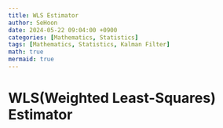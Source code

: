 ```yaml
---
title: WLS Estimator
author: SeHoon
date: 2024-05-22 09:04:00 +0900
categories: [Mathematics, Statistics]
tags: [Mathematics, Statistics, Kalman Filter]
math: true
mermaid: true
---
```


# WLS(Weighted Least-Squares) Estimator